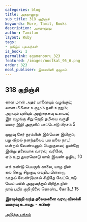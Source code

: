 ```yaml
---
categories: blog
title: அகநானூறு
sub_title: 318 குறிஞ்சி
keywords: More, Tamil, Books
description: அகநானூறு
author: Tamilan
layout: Ruby
tags:
- தமிழ்ப் புலவர்கள்
is_book: 1
permalink: agananooru_323
featured: /images/noolkal_96_6.png
order: 323
nool_publiser: இசையினி குழுமம்
---
```



## 318 குறிஞ்சி

கான மான் அதர் யானையும் வழங்கும்;  
வான மீமிசை உருமும் நனி உரறும்;  
அரவும் புலியும் அஞ்சுதகவு உடைய;  
இர வழங்கு சிறு நெறி தமியை வருதி  
வரை இழி அருவிப் பாட்டொடு பிரசம் 5

முழவு சேர் நரம்பின் இம்மென இமிரும்,  
பழ விறல் நனந்தலைப் பய மலை நாட!  
மன்றல் வேண்டினும் பெறுகுவை; ஒன்றோ  
இன்று தலையாக வாரல்; வரினே,  
ஏம் உறு துயரமொடு யாம் இவண் ஒழிய, 10

எக் கண்டு பெயருங் காலை, யாழ நின்  
கல் கெழு சிறுகுடி எய்திய பின்றை,  
ஊதல் வேண்டுமால் சிறிதே வேட்டொடு  
வேய் பயில் அழுவத்துப் பிரிந்த நின்  
நாய் பயிர் குறி நிலை கொண்ட கோடே! 15

**இரவுக்குறி வந்த தலைமகனை வரவு விலக்கி  
வரைவு கடாயது. - கபிலர்**

[அடுத்த பக்கம்](agananooru_324)